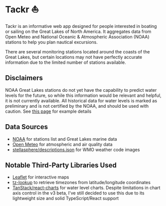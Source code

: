 # Tackr ⛵

Tackr is an informative web app designed for people interested in boating or sailing on the Great Lakes of North America. It aggregates data from Open Meteo and National Oceanic & Atmospheric Association (NOAA) stations to help you plan nautical excursions.

There are several monitoring stations located around the coasts of the Great Lakes, but certain locations may not have perfectly accurate information due to the limited number of stations available.

## Disclaimers

NOAA Great Lakes stations do not yet have the capability to predict water levels for the future, so while this information would be relevant and helpful, it is not currently available. All historical data for water levels is marked as preliminary and is not certified by the NOAA, and should be used with caution. See [this page](https://tidesandcurrents.noaa.gov/waterlevels.html?id=9087031) for example details

## Data Sources

-   [NOAA](https://tidesandcurrents.noaa.gov/web_services_info.html) for stations list and Great Lakes marine data
-   [Open Meteo](https://open-meteo.com/) for atmospheric and air quality data
-   [stellasphere/descriptions.json](https://gist.github.com/stellasphere/9490c195ed2b53c707087c8c2db4ec0c) for WMO weather code images

## Notable Third-Party Libraries Used

-   [Leaflet](https://leafletjs.com/) for interactive maps
-   [tz-lookup](https://www.npmjs.com/package/tz-lookup) to retrieve timezones from latitude/longitude coordinates
-   [TanStack/react-charts](https://github.com/TanStack/react-chartshttps://github.com/TanStack/react-charts) for water level charts. Despite limitations in chart axis control in the v3 beta, I've still decided to use this due to its lightweight size and solid TypeScript/React support
